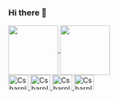 ### Hi there 👋

<div>
  <a href="https://github.com/BrunoLimenzo">
  <img align="center" height="100em" src="https://github-readme-stats.vercel.app/api?username=BrunoLimenzo&counts_private=true&show_icons=true&theme=dark">
  <img align="center" height ="100em" src="https://github-readme-stats.vercel.app/api/top-langs/?username=BrunoLimenzo&theme=dark">
</div>

<div style="display: inline_block">
  <img alt="CsharpIcon" height="30px" width="40px" src="https://cdn.jsdelivr.net/gh/devicons/devicon/icons/csharp/csharp-original.svg">
  <img alt="CsharpIcon" height="30px" width="40px" src="https://cdn.jsdelivr.net/gh/devicons/devicon/icons/unity/unity-original.svg">
  <img alt="CsharpIcon" height="30px" width="40px" src="https://cdn.jsdelivr.net/gh/devicons/devicon/icons/html5/html5-original.svg">
  <img alt="CsharpIcon" height="30px" width="40px" src="https://cdn.jsdelivr.net/gh/devicons/devicon/icons/css3/css3-original.svg">
</div>
